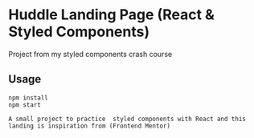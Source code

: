 # Huddle Landing Page (React & Styled Components)

Project from my styled components crash course

## Usage

```
npm install
npm start

A small project to practice  styled components with React and this landing is inspiration from (Frontend Mentor) 


```
